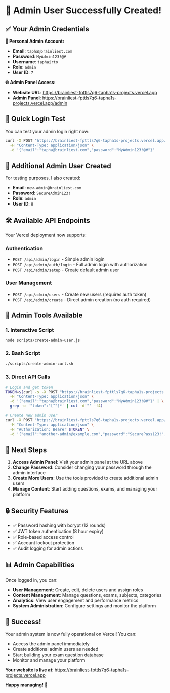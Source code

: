 # 🎉 Admin User Successfully Created!

## ✅ **Your Admin Credentials**

**🔑 Personal Admin Account:**
- **Email**: `tapha@brainliest.com`
- **Password**: `MyAdmin123!@#`
- **Username**: `taphairto`
- **Role**: `admin`
- **User ID**: `7`

**🌐 Admin Panel Access:**
- **Website URL**: https://brainliest-fpttls7q6-tapha1s-projects.vercel.app
- **Admin Panel**: https://brainliest-fpttls7q6-tapha1s-projects.vercel.app/admin

## 🚀 **Quick Login Test**

You can test your admin login right now:

```bash
curl -X POST "https://brainliest-fpttls7q6-tapha1s-projects.vercel.app/api/admin/login" \
  -H "Content-Type: application/json" \
  -d '{"email":"tapha@brainliest.com","password":"MyAdmin123!@#"}'
```

## 📝 **Additional Admin User Created**

For testing purposes, I also created:
- **Email**: `new-admin@brainliest.com`
- **Password**: `SecureAdmin123!`
- **Role**: `admin`
- **User ID**: `8`

## 🛠️ **Available API Endpoints**

Your Vercel deployment now supports:

### Authentication
- `POST /api/admin/login` - Simple admin login
- `POST /api/admin/auth/login` - Full admin login with authorization
- `POST /api/admin/setup` - Create default admin user

### User Management
- `POST /api/admin/users` - Create new users (requires auth token)
- `POST /api/admin/create` - Direct admin creation (no auth required)

## 🔧 **Admin Tools Available**

### 1. Interactive Script
```bash
node scripts/create-admin-user.js
```

### 2. Bash Script
```bash
./scripts/create-admin-curl.sh
```

### 3. Direct API Calls
```bash
# Login and get token
TOKEN=$(curl -s -X POST "https://brainliest-fpttls7q6-tapha1s-projects.vercel.app/api/admin/login" \
  -H "Content-Type: application/json" \
  -d '{"email":"tapha@brainliest.com","password":"MyAdmin123!@#"}' | \
  grep -o '"token":"[^"]*' | cut -d'"' -f4)

# Create new admin user
curl -X POST "https://brainliest-fpttls7q6-tapha1s-projects.vercel.app/api/admin/users" \
  -H "Content-Type: application/json" \
  -H "Authorization: Bearer $TOKEN" \
  -d '{"email":"another-admin@example.com","password":"SecurePass123!","role":"admin"}'
```

## 🎯 **Next Steps**

1. **Access Admin Panel**: Visit your admin panel at the URL above
2. **Change Password**: Consider changing your password through the admin interface
3. **Create More Users**: Use the tools provided to create additional admin users
4. **Manage Content**: Start adding questions, exams, and managing your platform

## 🔒 **Security Features**

- ✅ Password hashing with bcrypt (12 rounds)
- ✅ JWT token authentication (8 hour expiry)
- ✅ Role-based access control
- ✅ Account lockout protection
- ✅ Audit logging for admin actions

## 📊 **Admin Capabilities**

Once logged in, you can:
- **User Management**: Create, edit, delete users and assign roles
- **Content Management**: Manage questions, exams, subjects, categories
- **Analytics**: View user engagement and performance metrics
- **System Administration**: Configure settings and monitor the platform

## 🎉 **Success!**

Your admin system is now fully operational on Vercel! You can:
- Access the admin panel immediately
- Create additional admin users as needed
- Start building your exam question database
- Monitor and manage your platform

**Your website is live at**: https://brainliest-fpttls7q6-tapha1s-projects.vercel.app

**Happy managing!** 🚀 